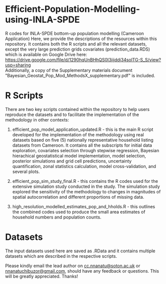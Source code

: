 # Efficient-Population-Modelling-using-INLA-SPDE
R codes for INLA-SPDE bottom-up population modelling (Cameroon Application)
Here, we provide the descriptions of the resources within this repository. It contains both the R scripts and all the relevant datasets, except the very large prediction grids covariates (prediction_data.RDS) which is available on Google Drive here: https://drive.google.com/file/d/1290hqUnBHhQS0I3iijddj34solTG-S_S/view?usp=sharing  
Additionally, a copy of the Supplementary materials document "Bayesian_Geostat_Pop_Mod_MethodsX_supplementary.pdf" is included. 

# R Scripts
There are two key scripts contained within the repository to help users reproduce the datasets and to facilitate the implementation of the methodology in other contexts:

1) efficient_pop_model_application_updated.R - this is the main R script developed for the implementation of the methodology using real datasets based on five (5) nationally representative household listing datasets from Cameroon. It contains all the subscripts for initial data exploration, covariates selection through stepwise regression, Bayesian hierachical geostatistical model implementation, model selection, posterior simulations and grid cell predictions, uncertainty quantification, zonal statistics calculation, model cross-validation, and several plots.
   
2)  efficient_pop_sim_study_final.R - this contains the R codes used for the extensive simulation study conducted in the study. The simulation study explored the sensitivity of the methodology to changes in magnitudes of spatial autocorrelation and different proportions of missing data.

3) high_resolution_modelled_estimates_pop_and_hholds.R - this outlines the combined codes used to produce the small area estimates of household numbers and population counts.

# Datasets 
The input datasets used here are saved as .RData and it contains multiple datasets which are described in the respective scripts. 

Please kindly email the lead author on cc.nnanatu@soton.ac.uk or nnanatuchibuzor@gmail.com, should have any feedback or questions. This will be greatly appreciated. Thanks!
